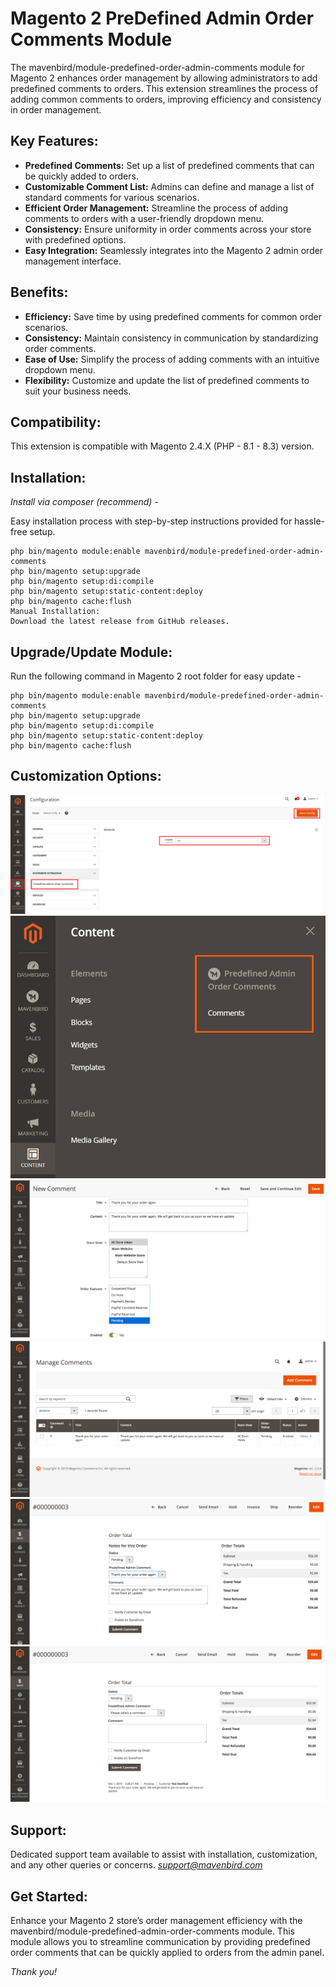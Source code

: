 # Magento 2 PreDefined Admin Order Comments Module
The mavenbird/module-predefined-order-admin-comments module for Magento 2 enhances order management by allowing administrators to add predefined comments to orders. This extension streamlines the process of adding common comments to orders, improving efficiency and consistency in order management.

## Key Features:
- **Predefined Comments:**
Set up a list of predefined comments that can be quickly added to orders.
- **Customizable Comment List:**
Admins can define and manage a list of standard comments for various scenarios.
- **Efficient Order Management:**
Streamline the process of adding comments to orders with a user-friendly dropdown menu.
- **Consistency:**
Ensure uniformity in order comments across your store with predefined options.
- **Easy Integration:**
Seamlessly integrates into the Magento 2 admin order management interface.

## Benefits:
- **Efficiency:**
Save time by using predefined comments for common order scenarios.
- **Consistency:**
Maintain consistency in communication by standardizing order comments.
- **Ease of Use:**
Simplify the process of adding comments with an intuitive dropdown menu.
- **Flexibility:**
Customize and update the list of predefined comments to suit your business needs.

## Compatibility:
This extension is compatible with Magento 2.4.X (PHP - 8.1 - 8.3) version.

## Installation:
*Install via composer (recommend)* - 

Easy installation process with step-by-step instructions provided for hassle-free setup.
~~~~~~~~~~~~~~~~~~~~~
php bin/magento module:enable mavenbird/module-predefined-order-admin-comments
php bin/magento setup:upgrade
php bin/magento setup:di:compile
php bin/magento setup:static-content:deploy
php bin/magento cache:flush
Manual Installation:
Download the latest release from GitHub releases.
~~~~~~~~~~~~~~~~~~~~~

## Upgrade/Update Module:
Run the following command in Magento 2 root folder for easy update -
~~~~~~~~~~~~~~~~~~~~~
php bin/magento module:enable mavenbird/module-predefined-order-admin-comments
php bin/magento setup:upgrade
php bin/magento setup:di:compile
php bin/magento setup:static-content:deploy
php bin/magento cache:flush
~~~~~~~~~~~~~~~~~~~~~

## Customization Options:
![img1](./doc/images/1.png)
![img2](./doc/images/2.png)
![img3](./doc/images/3.png)
![img4](./doc/images/4.png)
![img5](./doc/images/5.png)
![img6](./doc/images/6.png)

## Support:
Dedicated support team available to assist with installation, customization, and any other queries or concerns.
*[support@mavenbird.com](mailto:support@mavenbird.com)* 


## Get Started:
Enhance your Magento 2 store’s order management efficiency with the mavenbird/module-predefined-admin-order-comments module. This module allows you to streamline communication by providing predefined order comments that can be quickly applied to orders from the admin panel.

*Thank you!*
